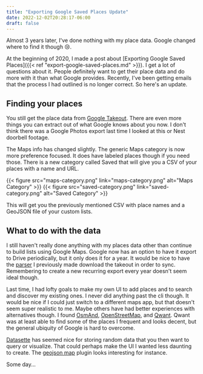 ```yaml
---
title: "Exporting Google Saved Places Update"
date: 2022-12-02T20:28:17-06:00
draft: false
---
```


Almost 3 years later, I've done nothing with my place data. Google changed where to find it though 😢.

<!--more-->

At the beginning of 2020, I made a post about [Exporting Google Saved Places]({{< ref "export-google-saved-places.md" >}}). I get a lot of questions about it. People definitely want to get their place data and do more with it than what Google provides. Recently, I've been getting emails that the process I had outlined is no longer correct. So here's an update.

## Finding your places
You still get the place data from [Google Takeout](https://takeout.google.com/). There are even more things you can extract out of what Google knows about you now. I don't think there was a Google Photos export last time I looked at this or Nest doorbell footage.

The Maps info has changed slightly. The generic Maps category is now more preference focused. It does have labeled places though if you need those. There is a new category called Saved that will give you a CSV of your places with a name and URL.

{{< figure src="maps-category.png" link="maps-category.png" alt="Maps Category" >}}
{{< figure src="saved-category.png" link="saved-category.png" alt="Saved Category" >}}

This will get you the previously mentioned CSV with place names and a GeoJSON file of your custom lists.

## What to do with the data
I still haven't really done anything with my places data other than continue to build lists using Google Maps. Google now has an option to have it export to Drive periodically, but it only does it for a year. It would be nice to have the [parser](https://github.com/kasuboski/neptune) I previously made download the takeout in order to sync. Remembering to create a new recurring export every year doesn't seem ideal though.

Last time, I had lofty goals to make my own UI to add places and to search and discover my existing ones. I never did anything past the cli though. It would be nice if I could just switch to a different maps app, but that doesn't seem super realistic to me. Maybe others have had better experiences with alternatives though. I found [OsmAnd](https://osmand.net/), [OpenStreetMap](https://www.openstreetmap.org), and [Qwant](https://www.qwant.com). Qwant was at least able to find some of the places I frequent and looks decent, but the general ubiquity of Google is hard to overcome.

[Datasette](https://datasette.io) has seemed nice for storing random data that you then want to query or visualize. That could perhaps make the UI I wanted less daunting to create. The [geojson map](https://datasette.io/plugins/datasette-geojson-map) plugin looks interesting for instance.

Some day...